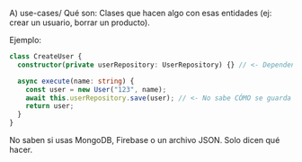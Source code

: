 A) use-cases/
Qué son: Clases que hacen algo con esas entidades (ej: crear un usuario, borrar un producto).

Ejemplo:

```typescript
class CreateUser {
  constructor(private userRepository: UserRepository) {} // <- Dependencia abstracta

  async execute(name: string) {
    const user = new User("123", name);
    await this.userRepository.save(user); // <- No sabe CÓMO se guarda
    return user;
  }
}
```

No saben si usas MongoDB, Firebase o un archivo JSON. Solo dicen qué hacer.